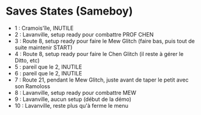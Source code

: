 # Saves States (Sameboy)

- 1  : Cramois'île, INUTILE
- 2  : Lavanville, setup ready pour combattre PROF CHEN
- 3  : Route 8, setup ready pour faire le Mew Glitch (faire bas, puis tout de suite maintenir START)
- 4  : Route 8, setup ready pour faire le Chen Glitch (il reste à gérer le Ditto, etc)
- 5  : pareil que le 2, INUTILE
- 6  : pareil que le 2, INUTILE
- 7  : Route 21, pendant le Mew Glitch, juste avant de taper le petit avec son Ramoloss
- 8  : Lavanville, setup ready pour combattre MEW
- 9  : Lavanville, aucun setup (début de la démo)
- 10 : Lavanville, reste plus qu'à ferme le menu